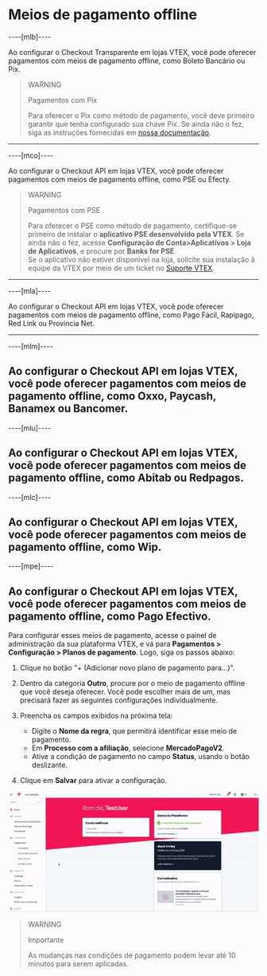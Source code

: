 # Meios de pagamento offline

----[mlb]----

Ao configurar o Checkout Transparente em lojas VTEX, você pode oferecer pagamentos com meios de pagamento offline, como Boleto Bancário ou Pix.

> WARNING
>
> Pagamentos com Pix
>
> Para oferecer o Pix como método de pagamento, você deve primeiro garantir que tenha configurado sua chave Pix. Se ainda não o fez, siga as instruções fornecidas em [nossa documentação](https://www.mercadopago.com.br/ajuda/17843).

------------

----[mco]----

Ao configurar o Checkout API em lojas VTEX, você pode oferecer pagamentos com meios de pagamento offline, como PSE ou Efecty.

> WARNING
>
> Pagamentos com PSE
>
> Para oferecer o PSE como método de pagamento, certifique-se primeiro de instalar o **aplicativo PSE desenvolvido pela VTEX**. Se ainda não o fez, acesse **Configuração de Conta>Aplicativos > Loja de Aplicativos**, e procure por **Banks for PSE**. 
> <br>
> Se o aplicativo não estiver disponível na loja, solicite sua instalação à equipe da VTEX por meio de um ticket no [Suporte VTEX](https://help.vtex.com/pt/support).

------------

----[mla]----

Ao configurar o Checkout API em lojas VTEX, você pode oferecer pagamentos com meios de pagamento offline, como Pago Fácil, Rapipago, Red Link ou Provincia Net.

------------

----[mlm]----

Ao configurar o Checkout API em lojas VTEX, você pode oferecer pagamentos com meios de pagamento offline, como Oxxo, Paycash, Banamex ou Bancomer.
------------


----[mlu]----

Ao configurar o Checkout API em lojas VTEX, você pode oferecer pagamentos com meios de pagamento offline, como Abitab ou Redpagos.
------------

----[mlc]----

Ao configurar o Checkout API em lojas VTEX, você pode oferecer pagamentos com meios de pagamento offline, como Wip.
------------

----[mpe]----

Ao configurar o Checkout API em lojas VTEX, você pode oferecer pagamentos com meios de pagamento offline, como Pago Efectivo.
------------


Para configurar esses meios de pagamento, acesse o painel de administração da sua plataforma VTEX, e vá para **Pagamentos > Configuração > Planos de pagamento**. Logo, siga os passos abaixo: 

1.  Clique no botão "+ (Adicionar novo plano de pagamento para...)". 
2. Dentro da categoria **Outro**, procure por o meio de pagamento offline que você deseja oferecer. Você pode escolher mais de um, mas precisará fazer as seguintes configurações individualmente.
3. Preencha os campos exibidos na próxima tela: 
    * Digite o **Nome da regra**, que permitirá identificar esse meio de pagamento. 
    * Em **Processo com a afiliação**, selecione **MercadoPagoV2**. 
    * Ative a condição de pagamento no campo **Status**, usando o botão deslizante. 

4. Clique em **Salvar** para ativar a configuração.

![Configurar condições de pagamento](/images/vtex/paymentconditions-imagenv2-pt.gif)

> WARNING
>
> Importante
>
> As mudanças nas condições de pagamento podem levar até 10 minutos para serem aplicadas.
